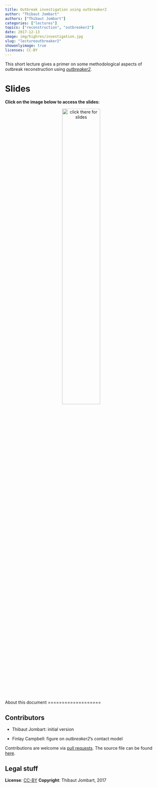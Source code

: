 ```yaml
---
title: Outbreak investigation using outbreaker2
author: "Thibaut Jombart"
authors: ["Thibaut Jombart"]
categories: ["lectures"]
topics: ["reconstruction", "outbreaker2"]
date: 2017-12-13
image: img/highres/investigation.jpg
slug: "lectureoutbreaker2"
showonlyimage: true
licenses: CC-BY
---
```


This short lecture gives a primer on some methodological aspects of
outbreak reconstruction using
[*outbreaker2*](http://www.repidemicsconsortium.org/outbreaker2).

Slides
======

**Click on the image below to access the slides:**

<center>
<a href="../../slides/outbreaker2/outbreaker2.html"><img class="gateway" src="../../img/highres/investigation.jpg" width="50%" alt="click there for slides" align="middle"></a>
</center>
About this document
===================

Contributors
------------

-   Thibaut Jombart: initial version

-   Finlay Campbell: figure on *outbreaker2*’s contact model

Contributions are welcome via [pull
requests](https://github.com/reconhub/learn/pulls). The source file can
be found
[here](https://github.com/reconhub/learn/blob/master/static/slides/outbreaker2/outbreaker2.Rmd).

Legal stuff
-----------

**License**: [CC-BY](https://creativecommons.org/licenses/by/3.0/)
**Copyright**: Thibaut Jombart, 2017
